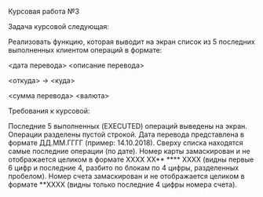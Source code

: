 Курсовая работа №3

Задача курсовой следующая: 

Реализовать функцию, которая выводит на экран список из 5 последних выполненных клиентом операций в формате:

<дата перевода> <описание перевода>

<откуда> -> <куда>

<сумма перевода> <валюта>

Требования к курсовой:

Последние 5 выполненных (EXECUTED) операций выведены на экран.
Операции разделены пустой строкой.
Дата перевода представлена в формате ДД.ММ.ГГГГ (пример: 14.10.2018).
Сверху списка находятся самые последние операции (по дате).
Номер карты замаскирован и не отображается целиком в формате XXXX XX** **** XXXX (видны первые 6 цифр и последние 4, разбито по блокам по 4 цифры, разделенных пробелом).
Номер счета замаскирован и не отображается целиком в формате **XXXX (видны только последние 4 цифры номера счета).
